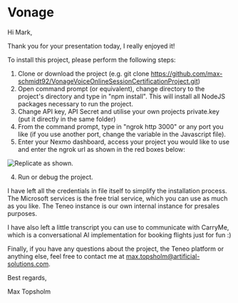 # Vonage

Hi Mark,

Thank you for your presentation today, I really enjoyed it!

To install this project, please perform the following steps:

1. Clone or download the project (e.g. git clone https://github.com/max-schmidt92/VonageVoiceOnlineSessionCertificationProject.git)
2. Open command prompt (or equivalent), change directory to the project's directory and type in "npm install".
   This will install all NodeJS packages necessary to run the project.
3. Change API key, API Secret and utilise your own projects private.key (put it directly in the same folder)
3. From the command prompt, type in "ngrok http 3000" or any port you like (if you use another port, change the variable in the Javascript file).
4. Enter your Nexmo dashboard, access your project you would like to use and enter the ngrok url as shown in the red boxes below:

![Replicate as shown.](http://puu.sh/FriJZ/75b3e26e9c.png)

4. Run or debug the project.

I have left all the credentials in file itself to simplify the installation process.
The Microsoft services is the free trial service, which you can use as much as you like.
The Teneo instance is our own internal instance for presales purposes.

I have also left a little transcript you can use to communicate with CarryMe, which is a conversational AI implementation for booking flights just for fun :)

Finally, if you have any questions about the project, the Teneo platform or anything else, feel free to contact me at max.topsholm@artificial-solutions.com.

Best regards,

Max Topsholm
